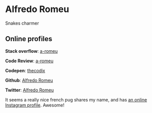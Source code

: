 # Alfredo Romeu

Snakes charmer

## Online profiles

__Stack overflow__: [a-romeu](http://stackoverflow.com/users/2353808/a-romeu?tab=profile)

__Code Review__: [a-romeu](https://codereview.stackexchange.com/users/99376/a-romeu)

__Codepen__: [thecodix](http://codepen.io/thecodix/)

__Github__: [Alfredo Romeu](https://github.com/thecodix)

__Twitter__: [Alfredo Romeu](https://twitter.com/alfredoromeu)

It seems a really nice french pug shares my name, and has [an online Instagram profile](http://www.pikore.com/alfredo_the_pug). Awesome!

